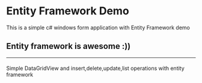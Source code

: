# Entity Framework Demo
This is a simple c# windows form application with Entity Framework demo

## Entity framework is awesome :))

--------------
####

Simple DataGridView and insert,delete,update,list operations with entity framework
